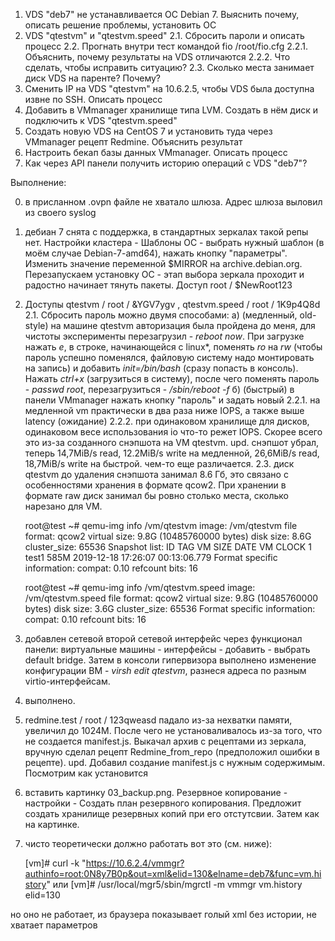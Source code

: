 
1. VDS "deb7" не устанавливается ОС Debian 7. Выяснить почему, описать решение проблемы, установить ОС
2. VDS "qtestvm" и "qtestvm.speed"
2.1. Сбросить пароли и описать процесс
2.2. Прогнать внутри тест командой fio /root/fio.cfg
2.2.1. Объяснить, почему результаты на VDS отличаются
2.2.2. Что сделать, чтобы исправить ситуацию?
2.3. Сколько места занимает диск VDS на паренте? Почему?
3. Сменить IP на VDS "qtestvm" на 10.6.2.5, чтобы VDS была доступна извне по SSH. Описать процесс
4. Добавить в VMmanager хранилище типа LVM. Создать в нём диск и подключить к VDS "qtestvm.speed"
5. Создать новую VDS на CentOS 7 и установить туда через VMmanager рецепт Redmine. Объяснить результат
6. Настроить бекап базы данных VMmanager. Описать процесс
7. Как через API панели получить историю операций с VDS "deb7"?

Выполнение:

0. в присланном .ovpn файле не хватало шлюза. Адрес шлюза выловил из своего syslog
1. дебиан 7 снята с поддержка, в стандартных зеркалах такой репы нет. Настройки кластера - Шаблоны ОС - выбрать нужный шаблон (в моём случае Debian-7-amd64), нажать кнопку "параметры". Изменить значение переменной $MIRROR на archive.debian.org. Перезапускаем установку ОС - этап выбора зеркала проходит  и радостно начинает тянуть пакеты. Доступ root / $NewRoot123
2. Доступы qtestvm / root / &YGV7ygv , qtestvm.speed / root / 1K9p4Q8d
2.1. Сбросить пароль можно двумя способами:
а) (медленный, old-style) на машине qtestvm авторизация была пройдена до меня, для чистоты эксперименты перезагрузил - _reboot now_. При загрузке нажать _e_, в строке, начинающейся с linux*, поменять _ro_ на _rw_ (чтобы пароль успешно поменялся, файловую систему надо монтировать на запись) и добавить _init=/bin/bash_ (сразу попасть в консоль). Нажать _ctrl+x_ (загрузиться в систему), после чего поменять пароль - _passwd root_, перезагрузиться - _/sbin/reboot -f_
б) (быстрый) в панели VMmanager нажать кнопку "пароль" и задать новый
2.2.1. на медленной vm практически в два раза ниже IOPS, а также выше latency (ожидание)
2.2.2. при одинаковом хранилище для дисков, одинаковом весе использования io что-то режет IOPS. Скорее всего это из-за созданного снэпшота на VM qtestvm.
upd. снэпшот убрал, теперь 14,7MiB/s read, 12.2MiB/s write на медленной, 26,6MiB/s read, 18,7MiB/s write на быстрой. чем-то еще различается.
2.3. диск qtestvm до удаления снэпшота занимал 8.6 Гб, это связано с особенностями хранения в формате qcow2. При хранении в формате raw диск занимал бы ровно столько места, сколько нарезано для VM.

    root@test ~# qemu-img info /vm/qtestvm
    image: /vm/qtestvm
    file format: qcow2
    virtual size: 9.8G (10485760000 bytes)
    disk size: 8.6G
    cluster_size: 65536
    Snapshot list:
    ID        TAG                 VM SIZE                DATE       VM CLOCK
    1         test1                  585M 2019-12-18 17:26:07   00:13:06.779
    Format specific information:
        compat: 0.10
        refcount bits: 16

    root@test ~# qemu-img info /vm/qtestvm.speed 
    image: /vm/qtestvm.speed
    file format: qcow2
    virtual size: 9.8G (10485760000 bytes)
    disk size: 3.6G
    cluster_size: 65536
    Format specific information:
        compat: 0.10
        refcount bits: 16

3. добавлен сетевой второй сетевой интерфейс через функционал панели: виртуальные машины - интерфейсы - добавить - выбрать default bridge. Затем в консоли гипервизора выполнено изменение конфигурации ВМ - _virsh edit qtestvm_, разнеся адреса по разным virtio-интерфейсам.

4. выполнено.

5. redmine.test / root / 123qweasd 
падало из-за нехватки памяти, увеличил до 1024М. После чего не установаливалось из-за того, что не создается manifest.js. Выкачал архив с рецептами из зеркала, вручную сделал рецепт Redmine_from_repo (предположил ошибки в рецепте).
upd. Добавил создание manifest.js с нужным содержимым. Посмотрим как установится

6. вставить картинку 03_backup.png. Резервное копирование - настройки - Создать план резервного копирования. Предложит создать хранилище резервных копий при его отстутсвии. Затем как на картинке.

7. чисто теоретически должно работать вот это (см. ниже):

    [vm]# curl -k  "https://10.6.2.4/vmmgr?authinfo=root:0N8y7B0p&out=xml&elid=130&elname=deb7&func=vm.history"
    или
    [vm]# /usr/local/mgr5/sbin/mgrctl -m vmmgr  vm.history elid=130

но оно не работает, из браузера показывает голый xml без истории, не хватает параметров